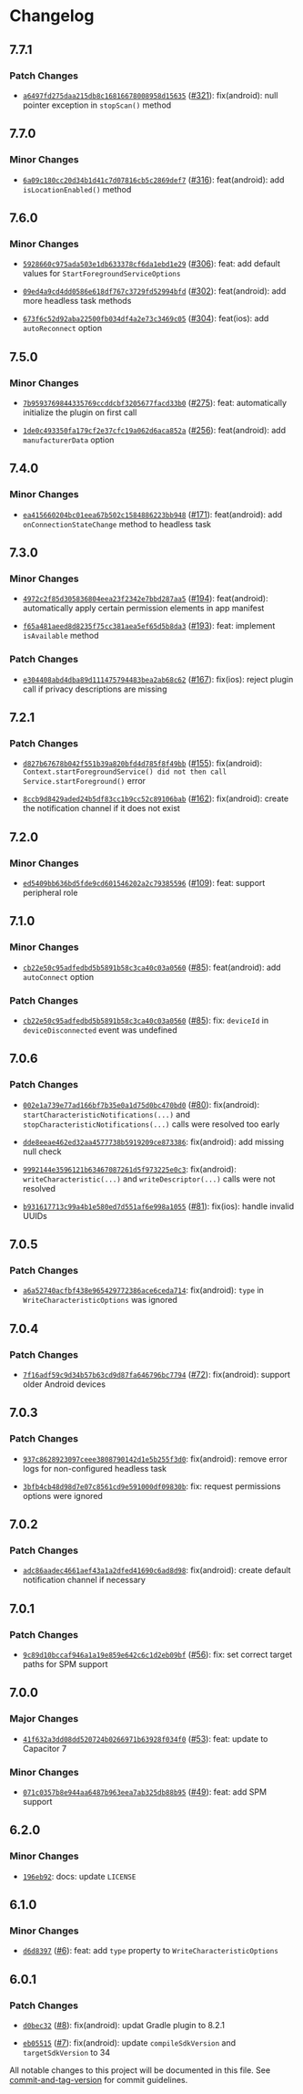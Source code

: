 # Changelog

## 7.7.1

### Patch Changes

- [`a6497fd275daa215db8c16816678008958d15635`](https://github.com/capawesome-team/capacitor-plugins-sponsorware/commit/a6497fd275daa215db8c16816678008958d15635) ([#321](https://github.com/capawesome-team/capacitor-plugins-sponsorware/pull/321)): fix(android): null pointer exception in `stopScan()` method

## 7.7.0

### Minor Changes

- [`6a09c180cc20d34b1d41c7d07816cb5c2869def7`](https://github.com/capawesome-team/capacitor-plugins-sponsorware/commit/6a09c180cc20d34b1d41c7d07816cb5c2869def7) ([#316](https://github.com/capawesome-team/capacitor-plugins-sponsorware/pull/316)): feat(android): add `isLocationEnabled()` method

## 7.6.0

### Minor Changes

- [`5928660c975ada503e1db633378cf6da1ebd1e29`](https://github.com/capawesome-team/capacitor-plugins-sponsorware/commit/5928660c975ada503e1db633378cf6da1ebd1e29) ([#306](https://github.com/capawesome-team/capacitor-plugins-sponsorware/pull/306)): feat: add default values for `StartForegroundServiceOptions`

- [`09ed4a9cd4dd0586e618df767c3729fd52994bfd`](https://github.com/capawesome-team/capacitor-plugins-sponsorware/commit/09ed4a9cd4dd0586e618df767c3729fd52994bfd) ([#302](https://github.com/capawesome-team/capacitor-plugins-sponsorware/pull/302)): feat(android): add more headless task methods

- [`673f6c52d92aba22500fb034df4a2e73c3469c05`](https://github.com/capawesome-team/capacitor-plugins-sponsorware/commit/673f6c52d92aba22500fb034df4a2e73c3469c05) ([#304](https://github.com/capawesome-team/capacitor-plugins-sponsorware/pull/304)): feat(ios): add `autoReconnect` option

## 7.5.0

### Minor Changes

- [`7b9593769844335769ccddcbf3205677facd33b0`](https://github.com/capawesome-team/capacitor-plugins-sponsorware/commit/7b9593769844335769ccddcbf3205677facd33b0) ([#275](https://github.com/capawesome-team/capacitor-plugins-sponsorware/pull/275)): feat: automatically initialize the plugin on first call

- [`1de0c493350fa179cf2e37cfc19a062d6aca852a`](https://github.com/capawesome-team/capacitor-plugins-sponsorware/commit/1de0c493350fa179cf2e37cfc19a062d6aca852a) ([#256](https://github.com/capawesome-team/capacitor-plugins-sponsorware/pull/256)): feat(android): add `manufacturerData` option

## 7.4.0

### Minor Changes

- [`ea415660204bc01eea67b502c1584886223bb948`](https://github.com/capawesome-team/capacitor-plugins-sponsorware/commit/ea415660204bc01eea67b502c1584886223bb948) ([#171](https://github.com/capawesome-team/capacitor-plugins-sponsorware/pull/171)): feat(android): add `onConnectionStateChange` method to headless task

## 7.3.0

### Minor Changes

- [`4972c2f85d305836804eea23f2342e7bbd287aa5`](https://github.com/capawesome-team/capacitor-plugins-sponsorware/commit/4972c2f85d305836804eea23f2342e7bbd287aa5) ([#194](https://github.com/capawesome-team/capacitor-plugins-sponsorware/pull/194)): feat(android): automatically apply certain permission elements in app manifest

- [`f65a481aeed8d8235f75cc381aea5ef65d5b8da3`](https://github.com/capawesome-team/capacitor-plugins-sponsorware/commit/f65a481aeed8d8235f75cc381aea5ef65d5b8da3) ([#193](https://github.com/capawesome-team/capacitor-plugins-sponsorware/pull/193)): feat: implement `isAvailable` method

### Patch Changes

- [`e304408abd4dba89d111475794483bea2ab68c62`](https://github.com/capawesome-team/capacitor-plugins-sponsorware/commit/e304408abd4dba89d111475794483bea2ab68c62) ([#167](https://github.com/capawesome-team/capacitor-plugins-sponsorware/pull/167)): fix(ios): reject plugin call if privacy descriptions are missing

## 7.2.1

### Patch Changes

- [`d827b67678b042f551b39a820bfd4d785f8f49bb`](https://github.com/capawesome-team/capacitor-plugins-sponsorware/commit/d827b67678b042f551b39a820bfd4d785f8f49bb) ([#155](https://github.com/capawesome-team/capacitor-plugins-sponsorware/pull/155)): fix(android): `Context.startForegroundService() did not then call Service.startForeground()` error

- [`8ccb9d8429aded24b5df83cc1b9cc52c89106bab`](https://github.com/capawesome-team/capacitor-plugins-sponsorware/commit/8ccb9d8429aded24b5df83cc1b9cc52c89106bab) ([#162](https://github.com/capawesome-team/capacitor-plugins-sponsorware/pull/162)): fix(android): create the notification channel if it does not exist

## 7.2.0

### Minor Changes

- [`ed5409bb636bd5fde9cd601546202a2c79385596`](https://github.com/capawesome-team/capacitor-plugins-sponsorware/commit/ed5409bb636bd5fde9cd601546202a2c79385596) ([#109](https://github.com/capawesome-team/capacitor-plugins-sponsorware/pull/109)): feat: support peripheral role

## 7.1.0

### Minor Changes

- [`cb22e50c95adfedbd5b5891b58c3ca40c03a0560`](https://github.com/capawesome-team/capacitor-plugins-sponsorware/commit/cb22e50c95adfedbd5b5891b58c3ca40c03a0560) ([#85](https://github.com/capawesome-team/capacitor-plugins-sponsorware/pull/85)): feat(android): add `autoConnect` option

### Patch Changes

- [`cb22e50c95adfedbd5b5891b58c3ca40c03a0560`](https://github.com/capawesome-team/capacitor-plugins-sponsorware/commit/cb22e50c95adfedbd5b5891b58c3ca40c03a0560) ([#85](https://github.com/capawesome-team/capacitor-plugins-sponsorware/pull/85)): fix: `deviceId` in `deviceDisconnected` event was undefined

## 7.0.6

### Patch Changes

- [`002e1a739e77ad166bf7b35e0a1d75d0bc470bd0`](https://github.com/capawesome-team/capacitor-plugins-sponsorware/commit/002e1a739e77ad166bf7b35e0a1d75d0bc470bd0) ([#80](https://github.com/capawesome-team/capacitor-plugins-sponsorware/pull/80)): fix(android): `startCharacteristicNotifications(...)` and `stopCharacteristicNotifications(...)` calls were resolved too early

- [`dde8eeae462ed32aa4577738b5919209ce873386`](https://github.com/capawesome-team/capacitor-plugins-sponsorware/commit/dde8eeae462ed32aa4577738b5919209ce873386): fix(android): add missing null check

- [`9992144e3596121b63467087261d5f973225e0c3`](https://github.com/capawesome-team/capacitor-plugins-sponsorware/commit/9992144e3596121b63467087261d5f973225e0c3): fix(android): `writeCharacteristic(...)` and `writeDescriptor(...)` calls were not resolved

- [`b931617713c99a4b1e580ed7d551af6e998a1055`](https://github.com/capawesome-team/capacitor-plugins-sponsorware/commit/b931617713c99a4b1e580ed7d551af6e998a1055) ([#81](https://github.com/capawesome-team/capacitor-plugins-sponsorware/pull/81)): fix(ios): handle invalid UUIDs

## 7.0.5

### Patch Changes

- [`a6a52740acfbf438e965429772386ace6ceda714`](https://github.com/capawesome-team/capacitor-plugins-sponsorware/commit/a6a52740acfbf438e965429772386ace6ceda714): fix(android): `type` in `WriteCharacteristicOptions` was ignored

## 7.0.4

### Patch Changes

- [`7f16adf59c9d34b57b63cd9d87fa646796bc7794`](https://github.com/capawesome-team/capacitor-plugins-sponsorware/commit/7f16adf59c9d34b57b63cd9d87fa646796bc7794) ([#72](https://github.com/capawesome-team/capacitor-plugins-sponsorware/pull/72)): fix(android): support older Android devices

## 7.0.3

### Patch Changes

- [`937c8628923097ceee3808790142d1e5b255f3d0`](https://github.com/capawesome-team/capacitor-plugins-sponsorware/commit/937c8628923097ceee3808790142d1e5b255f3d0): fix(android): remove error logs for non-configured headless task

- [`3bfb4cb48d98d7e07c8561cd9e591000df09830b`](https://github.com/capawesome-team/capacitor-plugins-sponsorware/commit/3bfb4cb48d98d7e07c8561cd9e591000df09830b): fix: request permissions options were ignored

## 7.0.2

### Patch Changes

- [`adc86aadec4661aef43a1a2dfed41690c6ad8d98`](https://github.com/capawesome-team/capacitor-plugins-sponsorware/commit/adc86aadec4661aef43a1a2dfed41690c6ad8d98): fix(android): create default notification channel if necessary

## 7.0.1

### Patch Changes

- [`9c89d10bccaf946a1a19e859e642c6c1d2eb09bf`](https://github.com/capawesome-team/capacitor-plugins-sponsorware/commit/9c89d10bccaf946a1a19e859e642c6c1d2eb09bf) ([#56](https://github.com/capawesome-team/capacitor-plugins-sponsorware/pull/56)): fix: set correct target paths for SPM support

## 7.0.0

### Major Changes

- [`41f632a3dd08dd520724b0266971b63928f034f0`](https://github.com/capawesome-team/capacitor-plugins-sponsorware/commit/41f632a3dd08dd520724b0266971b63928f034f0) ([#53](https://github.com/capawesome-team/capacitor-plugins-sponsorware/pull/53)): feat: update to Capacitor 7

### Minor Changes

- [`071c0357b8e944aa6487b963eea7ab325db88b95`](https://github.com/capawesome-team/capacitor-plugins-sponsorware/commit/071c0357b8e944aa6487b963eea7ab325db88b95) ([#49](https://github.com/capawesome-team/capacitor-plugins-sponsorware/pull/49)): feat: add SPM support

## 6.2.0

### Minor Changes

- [`196eb92`](https://github.com/capawesome-team/capacitor-plugins-sponsorware/commit/196eb92e6a34cddc7b4d83f42a00f01d37c3a473): docs: update `LICENSE`

## 6.1.0

### Minor Changes

- [`d6d8397`](https://github.com/capawesome-team/capacitor-plugins-sponsorware/commit/d6d83973e0c177a87fb21f11a95be1b2b5b77c68) ([#6](https://github.com/capawesome-team/capacitor-plugins-sponsorware/pull/6)): feat: add `type` property to `WriteCharacteristicOptions`

## 6.0.1

### Patch Changes

- [`d0bec32`](https://github.com/capawesome-team/capacitor-plugins-sponsorware/commit/d0bec32eb6f4df79b19937103aca7be2118cc657) ([#8](https://github.com/capawesome-team/capacitor-plugins-sponsorware/pull/8)): fix(android): updat Gradle plugin to 8.2.1

* [`eb05515`](https://github.com/capawesome-team/capacitor-plugins-sponsorware/commit/eb055152cfe1d035bf4803092542dc6330bebb94) ([#7](https://github.com/capawesome-team/capacitor-plugins-sponsorware/pull/7)): fix(android): update `compileSdkVersion` and `targetSdkVersion` to 34

All notable changes to this project will be documented in this file. See [commit-and-tag-version](https://github.com/absolute-version/commit-and-tag-version) for commit guidelines.

